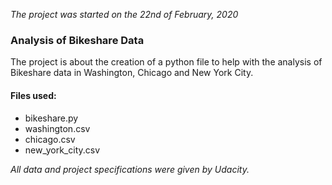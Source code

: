 *The project was started on the 22nd of February, 2020*

### Analysis of Bikeshare Data

The project is about the creation of a python file to help with the analysis of Bikeshare data in Washington, Chicago and New York City.

#### Files used:
* bikeshare.py
* washington.csv
* chicago.csv
* new_york_city.csv

*All data and project specifications were given by Udacity.*
